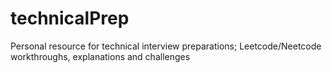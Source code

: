 # technicalPrep
Personal resource for technical interview preparations; Leetcode/Neetcode workthroughs, explanations and challenges
